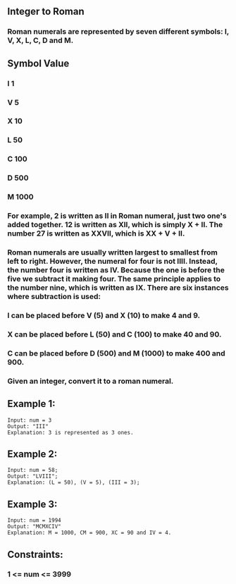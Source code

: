 ## Integer to Roman

### Roman numerals are represented by seven different symbols: I, V, X, L, C, D and M.

## Symbol Value

### I 1

### V 5

### X 10

### L 50

### C 100

### D 500

### M 1000

### For example, 2 is written as II in Roman numeral, just two one's added together. 12 is written as XII, which is simply X + II. The number 27 is written as XXVII, which is XX + V + II.

### Roman numerals are usually written largest to smallest from left to right. However, the numeral for four is not IIII. Instead, the number four is written as IV. Because the one is before the five we subtract it making four. The same principle applies to the number nine, which is written as IX. There are six instances where subtraction is used:

### I can be placed before V (5) and X (10) to make 4 and 9.

### X can be placed before L (50) and C (100) to make 40 and 90.

### C can be placed before D (500) and M (1000) to make 400 and 900.

### Given an integer, convert it to a roman numeral.

## Example 1:

```node
Input: num = 3
Output: "III"
Explanation: 3 is represented as 3 ones.
```

## Example 2:

```node
Input: num = 58;
Output: "LVIII";
Explanation: (L = 50), (V = 5), (III = 3);
```

## Example 3:

```node
Input: num = 1994
Output: "MCMXCIV"
Explanation: M = 1000, CM = 900, XC = 90 and IV = 4.

```

## Constraints:

### 1 <= num <= 3999
